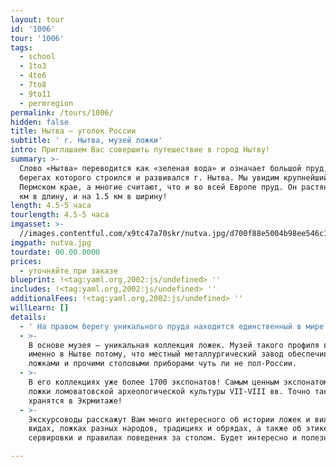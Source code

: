 ```yaml
---
layout: tour
id: '1006'
tour: '1006'
tags:
  - school
  - 1to3
  - 4to6
  - 7to8
  - 9to11
  - permregion
permalink: /tours/1006/
hidden: false
title: Нытва – уголок России
subtitle: ' г. Нытва, музей ложки'
intro: Приглашаем Вас совершить путешествие в город Нытву!
summary: >-
  Слово «Нытва» переводится как «зеленая вода» и означает большой пруд, на
  берегах которого строился и развивался г. Нытва. Мы увидим крупнейший в
  Пермском крае, а многие считают, что и во всей Европе пруд. Он растянулся на 7
  км в длину, и на 1.5 км в ширину!
length: 4.5-5 часа
tourlength: 4.5-5 часа
imgasset: >-
  //images.contentful.com/x9tc47a70skr/nutva.jpg/d700f88e5004b98ee546c119251a3eb0/nutva.jpg
imgpath: nutva.jpg
tourdate: 00.00.0000
prices:
  - уточняйте при заказе
blueprint: !<tag:yaml.org,2002:js/undefined> ''
includes: !<tag:yaml.org,2002:js/undefined> ''
additionalFees: !<tag:yaml.org,2002:js/undefined> ''
willLearn: []
details:
  - ' На правом берегу уникального пруда находится единственный в мире музей ложки.'
  - >-
    В основе музея – уникальная коллекция ложек. Музей такого профиля возник
    именно в Нытве потому, что местный металлургический завод обеспечивал
    ложками и прочими столовыми приборами чуть ли не пол-России.
  - >-
    В его коллекциях уже более 1700 экспонатов! Самым ценным экспонатом являются
    ложки ломоватовской археологической культуры VII-VIII вв. Точно такие же
    хранятся в Экрмитаже!
  - >-
    Экскурсоводы расскажут Вам много интересного об истории ложек и вилок, их
    видах, ложках разных народов, традициях и обрядах, а также об этикете
    сервировки и правилах поведения за столом. Будет интересно и полезно! 

---
```

